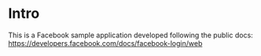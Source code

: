 # Intro  

This is a Facebook sample application developed following the public docs:
<https://developers.facebook.com/docs/facebook-login/web>
